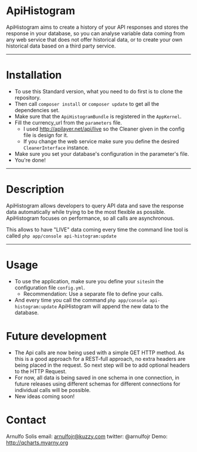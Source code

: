 ApiHistogram
============

ApiHistogram aims to create a history of your API responses and stores
the response in your database, so you can analyse variable data coming
from any web service that does not offer historical data, or to create
your own historical data based on a third party service.

--------------------------------------------

Installation
============

- To use this Standard version, what you need to do first is to clone
the repository.
- Then call ```composer install``` or ```composer update``` to get all
the dependencies set.
- Make sure that the ```ApiHistogramBundle``` is registered in
the ```AppKernel```.
- Fill the currency_url from the ```parameters``` file.
    + I used http://apilayer.net/api/live so the Cleaner given in the
    config file is design for it.
    + If you change the web service make sure you define the desired
    ```CleanerInterface``` instance.
- Make sure you set your database's configuration in the parameter's
file.
- You're done!

---------

Description
===========

ApiHistogram allows developers to query API data and save the response
data automatically while trying to be the most flexible as possible.
ApiHistogram focuses on performance, so all calls are asynchronous.
 
This allows to have "LIVE" data coming every time the command line tool
is called ```php app/console api-histogram:update```

----------------------------------------------------

Usage
=====

- To use the application, make sure you define your ```sites```in the
configuration file ```config.yml```.
    + Recommendation: Use a separate file to define your calls.
- And every time you call the command
```php app/console api-histogram:update``` ApiHistogram will append the
new data to the database.

Future development
==================

- The Api calls are now being used with a simple GET HTTP method. As
this is a good approach for a REST-full approach, no extra headers are
being placed in the request. So next step will be to add optional
headers to the HTTP Request.
- For now, all data is being saved in one schema in one connection,
in future releases using different schemas for different connections
 for individual calls will be possible.
- New ideas coming soon!


Contact
=======

Arnulfo Solis
email: arnulfojr@kuzzy.com
twitter: @arnulfojr
Demo: http://qcharts.myarny.org